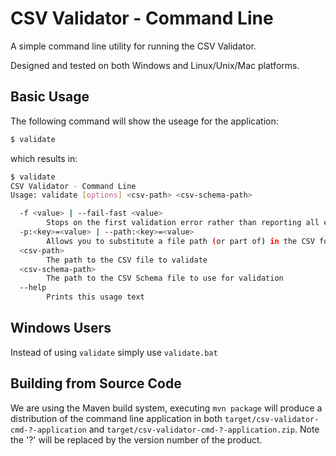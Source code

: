 CSV Validator - Command Line
============================

A simple command line utility for running the CSV Validator.

Designed and tested on both Windows and Linux/Unix/Mac platforms.


Basic Usage
-----------

The following command will show the useage for the application:

```bash
$ validate
```

which results in:

```bash
$ validate
CSV Validator - Command Line
Usage: validate [options] <csv-path> <csv-schema-path>

  -f <value> | --fail-fast <value>
        Stops on the first validation error rather than reporting all errors
  -p:<key>=<value> | --path:<key>=<value>
        Allows you to substitute a file path (or part of) in the CSV for a different file path
  <csv-path>
        The path to the CSV file to validate
  <csv-schema-path>
        The path to the CSV Schema file to use for validation
  --help
        Prints this usage text

```


Windows Users
-------------

Instead of using `validate` simply use `validate.bat`


Building from Source Code
-------------------------

We are using the Maven build system, executing `mvn package` will produce a distribution of the command line application in both `target/csv-validator-cmd-?-application` and `target/csv-validator-cmd-?-application.zip`. Note the '?' will be replaced by the version number of the product.